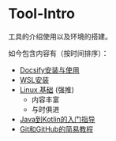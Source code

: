 # Tool-Intro
工具的介绍使用以及环境的搭建。

如今包含内容有（按时间排序）：
- [Docsify安装与使用](Docsify-QuikStart/README.md)
- [WSL安装](WSL-install/README.md)
- [Linux 基础](https://101.lug.ustc.edu.cn/) (强推)
  - 内容丰富
  - 与时俱进
- [Java到Kotlin的入门指导](https://hughclub.github.io/java-kotlin-guide-chinese/)
- [Git和GitHub的简易教程](https://hughclub.github.io/simple-git-guide-chinese/)